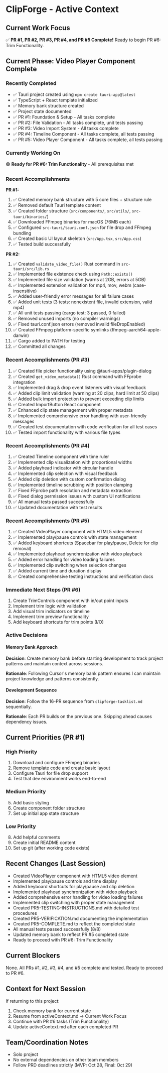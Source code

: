 # ClipForge - Active Context

## Current Work Focus
✅ **PR #1, PR #2, PR #3, PR #4, and PR #5 Complete!** Ready to begin PR #6: Trim Functionality.

## Current Phase: Video Player Component Complete

### Recently Completed
- ✅ Tauri project created using `npm create tauri-app@latest`
- ✅ TypeScript + React template initialized
- ✅ Memory bank structure created
- ✅ Project state documented
- ✅ PR #1: Foundation & Setup - All tasks complete
- ✅ PR #2: File Validation - All tasks complete, unit tests passing
- ✅ PR #3: Video Import System - All tasks complete
- ✅ PR #4: Timeline Component - All tasks complete, all tests passing
- ✅ PR #5: Video Player Component - All tasks complete, all tests passing

### Currently Working On
🟢 **Ready for PR #6: Trim Functionality** - All prerequisites met

### Recent Accomplishments

**PR #1:**
1. ✅ Created memory bank structure with 5 core files + structure rule
2. ✅ Removed default Tauri template content
3. ✅ Created folder structure (`src/components/`, `src/utils/`, `src-tauri/binaries/`)
4. ✅ Downloaded FFmpeg binaries for macOS (76MB each)
5. ✅ Configured `src-tauri/tauri.conf.json` for file drop and FFmpeg bundling
6. ✅ Created basic UI layout skeleton (`src/App.tsx`, `src/App.css`)
7. ✅ Tested build successfully

**PR #2:**
1. ✅ Created `validate_video_file()` Rust command in `src-tauri/src/lib.rs`
2. ✅ Implemented file existence check using `Path::exists()`
3. ✅ Implemented file size validation (warns at 2GB, errors at 5GB)
4. ✅ Implemented extension validation for mp4, mov, webm (case-insensitive)
5. ✅ Added user-friendly error messages for all failure cases
6. ✅ Added unit tests (3 tests: nonexistent file, invalid extension, valid mp4)
7. ✅ All unit tests passing (cargo test: 3 passed, 0 failed)
8. ✅ Removed unused imports (no compiler warnings)
9. ✅ Fixed tauri.conf.json errors (removed invalid fileDropEnabled)
10. ✅ Created FFmpeg platform-specific symlinks (ffmpeg-aarch64-apple-darwin)
11. ✅ Cargo added to PATH for testing
12. ✅ Committed all changes

### Recent Accomplishments (PR #3)
1. ✅ Created file picker functionality using @tauri-apps/plugin-dialog
2. ✅ Created `get_video_metadata()` Rust command with FFprobe integration
3. ✅ Implemented drag & drop event listeners with visual feedback
4. ✅ Added clip limit validation (warning at 20 clips, hard limit at 50 clips)
5. ✅ Added bulk import protection to prevent exceeding clip limits
6. ✅ Created ImportButton React component
7. ✅ Enhanced clip state management with proper metadata
8. ✅ Implemented comprehensive error handling with user-friendly messages
9. ✅ Created test documentation with code verification for all test cases
10. ✅ Tested import functionality with various file types

### Recent Accomplishments (PR #4)
1. ✅ Created Timeline component with time ruler
2. ✅ Implemented clip visualization with proportional widths
3. ✅ Added playhead indicator with circular handle
4. ✅ Implemented clip selection with visual feedback
5. ✅ Added clip deletion with custom confirmation dialog
6. ✅ Implemented timeline scrubbing with position clamping
7. ✅ Fixed FFprobe path resolution and metadata extraction
8. ✅ Fixed dialog permission issues with custom UI notifications
9. ✅ All manual tests passed successfully
10. ✅ Updated documentation with test results

### Recent Accomplishments (PR #5)
1. ✅ Created VideoPlayer component with HTML5 video element
2. ✅ Implemented play/pause controls with state management
3. ✅ Added keyboard shortcuts (Spacebar for play/pause, Delete for clip removal)
4. ✅ Implemented playhead synchronization with video playback
5. ✅ Added error handling for video loading failures
6. ✅ Implemented clip switching when selection changes
7. ✅ Added current time and duration display
8. ✅ Created comprehensive testing instructions and verification docs

### Immediate Next Steps (PR #6)
1. Create TrimControls component with in/out point inputs
2. Implement trim logic with validation
3. Add visual trim indicators on timeline
4. Implement trim preview functionality
5. Add keyboard shortcuts for trim points (I/O)

### Active Decisions

#### Memory Bank Approach
**Decision**: Create memory bank before starting development to track project patterns and maintain context across sessions.

**Rationale**: Following Cursor's memory bank pattern ensures I can maintain project knowledge and patterns consistently.

#### Development Sequence
**Decision**: Follow the 16-PR sequence from `clipforge-tasklist.md` sequentially.

**Rationale**: Each PR builds on the previous one. Skipping ahead causes dependency issues.

## Current Priorities (PR #1)

### High Priority
1. Download and configure FFmpeg binaries
2. Remove template code and create basic layout
3. Configure Tauri for file drop support
4. Test that dev environment works end-to-end

### Medium Priority
5. Add basic styling
6. Create component folder structure
7. Set up initial app state structure

### Low Priority
8. Add helpful comments
9. Create initial README content
10. Set up git (after working code exists)

## Recent Changes (Last Session)
- Created VideoPlayer component with HTML5 video element
- Implemented play/pause controls and time display
- Added keyboard shortcuts for play/pause and clip deletion
- Implemented playhead synchronization with video playback
- Added comprehensive error handling for video loading failures
- Implemented clip switching with proper state management
- Created PR5-TESTING-INSTRUCTIONS.md with detailed test procedures
- Created PR5-VERIFICATION.md documenting the implementation
- Created PR5-COMPLETE.md to reflect the completed state
- All manual tests passed successfully (8/8)
- Updated memory bank to reflect PR #5 completed state
- Ready to proceed with PR #6: Trim Functionality

## Current Blockers
None. All PRs #1, #2, #3, #4, and #5 complete and tested. Ready to proceed to PR #6.

## Context for Next Session
If returning to this project:
1. Check memory bank for current state
2. Resume from activeContext.md → Current Work Focus
3. Continue with PR #6 tasks (Trim Functionality)
4. Update activeContext.md after each completed PR

## Team/Coordination Notes
- Solo project
- No external dependencies on other team members
- Follow PRD deadlines strictly (MVP: Oct 28, Final: Oct 29)

